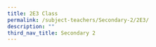 ```yaml
---
title: 2E3 Class
permalink: /subject-teachers/Secondary-2/2E3/
description: ""
third_nav_title: Secondary 2
---
```

